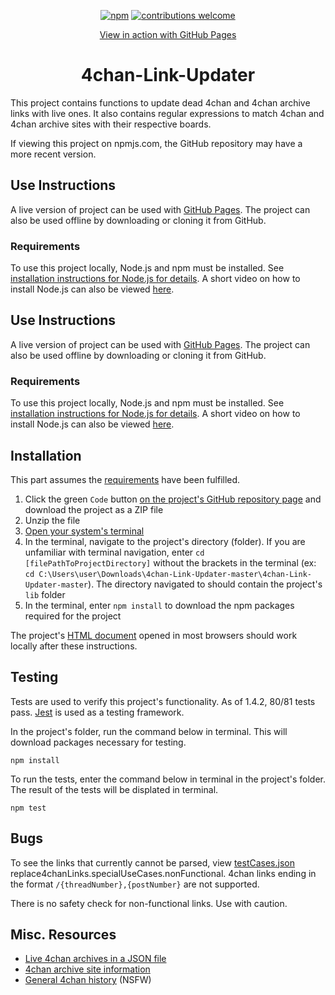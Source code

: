 
<div align="center">

[![npm][npm]][npm-url]
[![contributions welcome](https://img.shields.io/badge/contributions-welcome-brightgreen.svg?style=flat)](https://github.com/bzvnr/4chan-Link-Updater/issues)

  <a href="https://bzvnr.github.io/4chan-Link-Updater/">View in action with GitHub Pages</a>

<h1>4chan-Link-Updater</h1>

</div>

This project contains functions to update dead 4chan and 4chan archive links with live ones. It also contains regular expressions to match 4chan and 4chan archive sites with their respective boards.

If viewing this project on npmjs.com, the GitHub repository may have a more recent version.

## Use Instructions

A live version of project can be used with [GitHub Pages](https://bzvnr.github.io/4chan-Link-Updater/). The project can also be used offline by downloading or cloning it from GitHub.

### Requirements

To use this project locally, Node.js and npm must be installed. See [installation instructions for Node.js for details](https://docs.npmjs.com/downloading-and-installing-node-js-and-npm). A short video on how to install Node.js can also be viewed [here](https://youtu.be/OBhw2BOez0w?t=82).

## Use Instructions

A live version of project can be used with [GitHub Pages](https://bzvnr.github.io/4chan-Link-Updater/). The project can also be used offline by downloading or cloning it from GitHub.

### Requirements

To use this project locally, Node.js and npm must be installed. See [installation instructions for Node.js for details](https://docs.npmjs.com/downloading-and-installing-node-js-and-npm). A short video on how to install Node.js can also be viewed [here](https://youtu.be/OBhw2BOez0w?t=82).

## Installation

This part assumes the [requirements](#requirements) have been fulfilled.

1. Click the green `Code` button [on the project's GitHub repository page](https://github.com/bzvnr/4chan-Link-Updater) and download the project as a ZIP file
2. Unzip the file
3. [Open your system's terminal](https://web.archive.org/web/20220528160004/https://towardsdatascience.com/a-quick-guide-to-using-command-line-terminal-96815b97b955?gi=f465d80a5ddf)
4. In the terminal, navigate to the project's directory (folder). If you are unfamiliar with terminal navigation, enter `cd [filePathToProjectDirectory]` without the brackets in the terminal (ex: `cd C:\Users\user\Downloads\4chan-Link-Updater-master\4chan-Link-Updater-master`). The directory navigated to should contain the project's `lib` folder
5. In the terminal, enter `npm install` to download the npm packages required for the project

The project's [HTML document](./index.html) opened in most browsers should work locally after these instructions.

## Testing

Tests are used to verify this project's functionality. As of 1.4.2, 80/81 tests pass. [Jest](https://jestjs.io/) is used as a testing framework.

In the project's folder, run the command below in terminal. This will download packages necessary for testing.

```
npm install
```

To run the tests, enter the command below in terminal in the project's folder. The result of the tests will be displated in terminal.

```
npm test
```

## Bugs

To see the links that currently cannot be parsed, view [testCases.json](https://github.com/bzvnr/4chan-Link-Updater/blob/master/lib/testCases.json) replace4chanLinks.specialUseCases.nonFunctional. 4chan links ending in the format `/{threadNumber},{postNumber}` are not supported.

There is no safety check for non-functional links. Use with caution. 

## Misc. Resources

- [Live 4chan archives in a JSON file](https://github.com/4chenz/archives.json)
- [4chan archive site information](https://wiki.archiveteam.org/index.php/4chan)
- [General 4chan history](https://wiki.bibanon.org/4chan/History) (NSFW)

[npm]: https://img.shields.io/npm/v/4chan-link-updater.svg
[npm-url]: https://www.npmjs.com/package/4chan-link-updater
